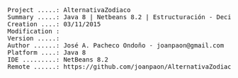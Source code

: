 <pre>

Project .....: AlternativaZodiaco
Summary .....: Java 8 | Netbeans 8.2 | Estructuración - Decisión [ Ampliación ] #10
Creation ....: 03/11/2015
Modification : 
Version .....: 
Author ......: José A. Pacheco Ondoño - joanpaon@gmail.com
Platform ....: Java 8
IDE .........: NetBeans 8.2
Remote ......: https://github.com/joanpaon/AlternativaZodiaco.git

</pre>
